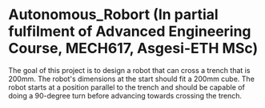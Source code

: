 # Autonomous_Robort (In partial fulfilment of Advanced Engineering Course, MECH617, Asgesi-ETH MSc)
The goal of this project is to design a robot that can cross a trench that is 200mm. The robot's dimensions at the start should fit a 200mm cube. The robot starts at a position parallel to the trench and should be capable of doing a 90-degree turn before advancing towards crossing the trench. 
